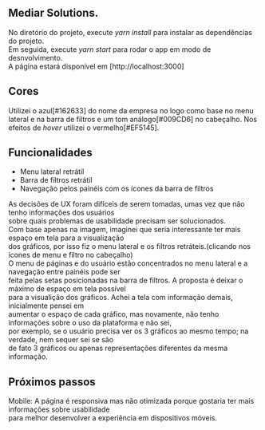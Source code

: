 ## Mediar Solutions.

No diretório do projeto, execute <em>yarn install</em> para instalar as dependências do projeto.<br> 
Em seguida, execute <em>yarn start</em> para rodar o app em modo de desnvolvimento. <br> 
A página estará disponível em [http://localhost:3000]<br>

## Cores

Utilizei o azul[#162633] do nome da empresa no logo como base no menu lateral e na barra de filtros
e um tom análogo[#009CD6] no cabeçalho. Nos efeitos de <i>hover</i> utilizei o vermelho[#EF5145].

## Funcionalidades

- Menu lateral retrátil<br>
- Barra de filtros retrátil<br>
- Navegação pelos painéis com os ícones da barra de filtros<br>


As decisões de UX foram difíceis de serem tomadas, umas vez que não tenho informações dos usuários<br> 
sobre quais problemas de usabilidade precisam ser solucionados.<br> 
Com base apenas na imagem, imaginei que seria interessante ter mais espaço em tela para a visualização<br> dos gráficos, por isso fiz o menu lateral e os filtros retráteis.(clicando nos ícones de menu e filtro no cabeçalho)<br>
O menu de páginas e do usuário estão concentrados no menu lateral e a navegação entre painéis pode ser<br> feita pelas setas posicionadas na barra de filtros. A proposta é deixar o máximo de espaço em tela possível<br> para a visualição dos gráficos. Achei a tela com informação demais, inicialmente pensei em<br> aumentar o espaço de cada gráfico, mas novamente, não tenho informações sobre o uso da plataforma e não sei,<br>por exemplo, se o usuário precisa ver os 3 gráficos ao mesmo tempo; na verdade, nem sequer sei se são<br> de fato 3 gráficos ou apenas representações diferentes da mesma informação.<br>

## Próximos passos

Mobile: A página é responsiva mas não otimizada porque gostaria ter mais informações sobre usabilidade<br>
para melhor desenvolver a experiência em dispositivos móveis. 


